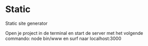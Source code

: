 # Static
Static site generator

Open je project in de terminal en start de server met het volgende commando: node bin/www en surf naar localhost:3000

